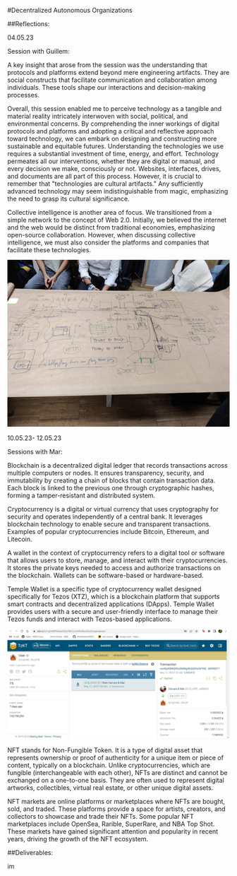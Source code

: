 #Decentralized Autonomous Organizations

##Reflections:

04.05.23 

Session with Guillem:

A key insight that arose from the session was the understanding that protocols and platforms extend beyond mere engineering artifacts. They are social constructs that facilitate communication and collaboration among individuals. These tools shape our interactions and decision-making processes.

Overall, this session enabled me to perceive technology as a tangible and material reality intricately interwoven with social, political, and environmental concerns. By comprehending the inner workings of digital protocols and platforms and adopting a critical and reflective approach toward technology, we can embark on designing and constructing more sustainable and equitable futures.
Understanding the technologies we use requires a substantial investment of time, energy, and effort. Technology permeates all our interventions, whether they are digital or manual, and every decision we make, consciously or not. Websites, interfaces, drives, and documents are all part of this process. However, it is crucial to remember that "technologies are cultural artifacts." Any sufficiently advanced technology may seem indistinguishable from magic, emphasizing the need to grasp its cultural significance.


Collective intelligence is another area of focus. We transitioned from a simple network to the concept of Web 2.0. Initially, we believed the internet and the web would be distinct from traditional economies, emphasizing open-source collaboration. However, when discussing collective intelligence, we must also consider the platforms and companies that facilitate these technologies.

![](../images/Term3/DOA.jpg)

10.05.23- 12.05.23

Sessions with Mar:


Blockchain is a decentralized digital ledger that records transactions across multiple computers or nodes. It ensures transparency, security, and immutability by creating a chain of blocks that contain transaction data. Each block is linked to the previous one through cryptographic hashes, forming a tamper-resistant and distributed system.

Cryptocurrency is a digital or virtual currency that uses cryptography for security and operates independently of a central bank. It leverages blockchain technology to enable secure and transparent transactions. Examples of popular cryptocurrencies include Bitcoin, Ethereum, and Litecoin.

A wallet in the context of cryptocurrency refers to a digital tool or software that allows users to store, manage, and interact with their cryptocurrencies. It stores the private keys needed to access and authorize transactions on the blockchain. Wallets can be software-based or hardware-based.

Temple Wallet is a specific type of cryptocurrency wallet designed specifically for Tezos (XTZ), which is a blockchain platform that supports smart contracts and decentralized applications (DApps). Temple Wallet provides users with a secure and user-friendly interface to manage their Tezos funds and interact with Tezos-based applications.

 ![we created our own temple wallets](../images/Term3/doa1.jpg)


NFT stands for Non-Fungible Token. It is a type of digital asset that represents ownership or proof of authenticity for a unique item or piece of content, typically on a blockchain. Unlike cryptocurrencies, which are fungible (interchangeable with each other), NFTs are distinct and cannot be exchanged on a one-to-one basis. They are often used to represent digital artworks, collectibles, virtual real estate, or other unique digital assets.

NFT markets are online platforms or marketplaces where NFTs are bought, sold, and traded. These platforms provide a space for artists, creators, and collectors to showcase and trade their NFTs. Some popular NFT marketplaces include OpenSea, Rarible, SuperRare, and NBA Top Shot. These markets have gained significant attention and popularity in recent years, driving the growth of the NFT ecosystem.

##Deliverables:

im
